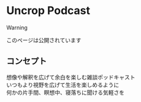 # Uncrop Podcast

> [!WARNING]  
> このページは公開されています

## コンセプト

想像や解釈を広げて余白を楽しむ雑談ポッドキャスト  
いつもより視野を広げて生活を楽しめるように  
何かの片手間、瞑想中、寝落ちに聞ける気軽さを
